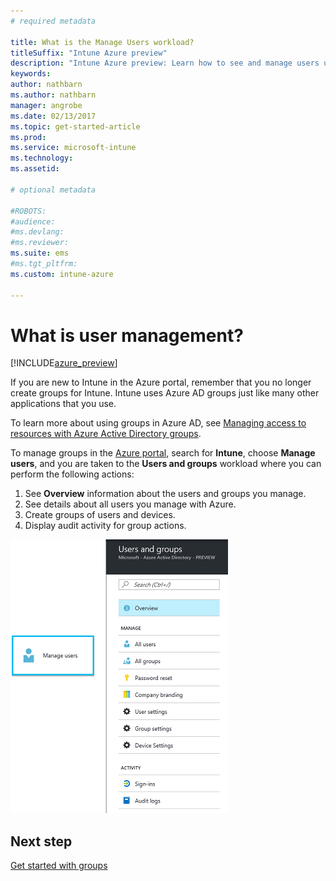 ```yaml
---
# required metadata

title: What is the Manage Users workload?
titleSuffix: "Intune Azure preview"
description: "Intune Azure preview: Learn how to see and manage users using Microsoft Intune and Azure."
keywords:
author: nathbarn
ms.author: nathbarn
manager: angrobe
ms.date: 02/13/2017
ms.topic: get-started-article
ms.prod:
ms.service: microsoft-intune
ms.technology:
ms.assetid:

# optional metadata

#ROBOTS:
#audience:
#ms.devlang:
#ms.reviewer:
ms.suite: ems
#ms.tgt_pltfrm:
ms.custom: intune-azure

---
```


# What is user management?


[!INCLUDE[azure_preview](./includes/azure_preview.md)]

If you are new to Intune in the Azure portal, remember that you no longer create groups for Intune. Intune uses Azure AD groups just like many other applications that you use.

To learn more about using groups in Azure AD, see [Managing access to resources with Azure Active Directory groups](https://docs.microsoft.com/azure/active-directory/active-directory-manage-groups).

To manage groups in the [Azure portal](https://portal.azure.com), search for **Intune**, choose **Manage users**, and you are taken to the **Users and groups** workload where you can perform the following actions:

1. See **Overview** information about the users and groups you manage.
2. See details about all users you manage with Azure.
3. Create groups of users and devices.
4. Display audit activity for group actions.

![Manage users workload](./media/manage-users.png)


## Next step

[Get started with groups](groups-get-started.md)
